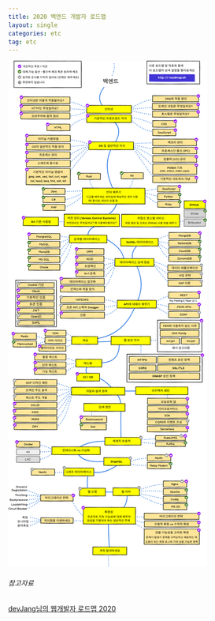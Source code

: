 ```yaml
---
title: 2020 백엔드 개발자 로드맵
layout: single
categories: etc
tag: etc
---
```



![backendd](../images/2021-02-21/backend.png)
  

###### 참고자료


[devJang님의 웹개발자 로드맵 2020](https://github.com/devJang/developer-roadmap?fbclid=IwAR3caSuOSA71kwoisWbsVLykQglLW03l9dHvSCkk4cIdTIUvMF0F4xB1onY)

